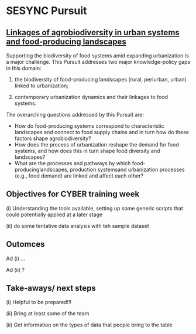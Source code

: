 # SESYNC Pursuit

## [Linkages of agrobiodiversity in urban systems and food-producing landscapes][1]

Supporting the biodiversity of food systems amid expanding urbanization is a major challenge. This Pursuit addresses two major knowledge-policy gaps in this domain:

1. the biodiversity of food-producing landscapes (rural, periurban, urban) linked to urbanization;

1. contemporary urbanization dynamics and their linkages to food systems. 

The overarching questions addressed by this Pursuit are: 

- How do food-producing systems correspond to characteristic landscapes and connect to food supply chains and in turn how do these factors shape agrobiodiversity? 
- How does the process of urbanization reshape the demand for food systems, and how does this in turn shape food diversity and landscapes?
- What are the processes and pathways by which food-producinglandscapes, production systemsand urbanization processes (e.g., food demand) are linked and affect each other?


## Objectives for CYBER training week


(i) Understanding the tools available, setting up some generic scripts that could potentially applied at a later stage

(ii) do some tentative data analysis with teh sample dataset


## Outomces

Ad (i) ...

Ad (ii) ?


## Take-aways/ next steps

(i) Helpful to be prepared!!!

(ii) Bring at least some of the team

(ii) Get information on the types of data that people bring to the table



[1]: https://www.sesync.org/project/propose-a-pursuit/linkages-of-agrobiodiversity-in-urban-systems-and-food-producing
